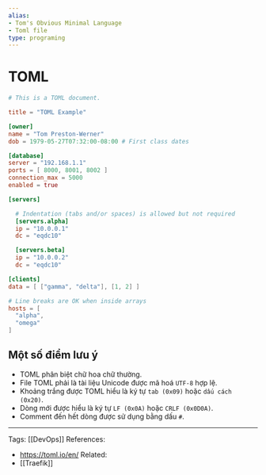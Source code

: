 ```yaml
---
alias:
- Tom's Obvious Minimal Language
- Toml file
type: programing 
---
```

# TOML
```toml
# This is a TOML document.

title = "TOML Example"

[owner]
name = "Tom Preston-Werner"
dob = 1979-05-27T07:32:00-08:00 # First class dates

[database]
server = "192.168.1.1"
ports = [ 8000, 8001, 8002 ]
connection_max = 5000
enabled = true

[servers]

  # Indentation (tabs and/or spaces) is allowed but not required
  [servers.alpha]
  ip = "10.0.0.1"
  dc = "eqdc10"

  [servers.beta]
  ip = "10.0.0.2"
  dc = "eqdc10"

[clients]
data = [ ["gamma", "delta"], [1, 2] ]

# Line breaks are OK when inside arrays
hosts = [
  "alpha",
  "omega"
]


```

## Một số điểm lưu ý
- TOML phân biệt chữ hoa chữ thường.
- File TOML phải là tài liệu Unicode được mã hoá `UTF-8` hợp lệ.
- Khoảng trắng được TOML hiểu là ký tự `tab (0x09)` hoặc `dấu cách (0x20)`.
- Dòng mới được hiểu là ký tự `LF (0x0A)` hoặc `CRLF (0x0D0A)`.
- Comment đến hết dòng được sử dụng bằng dấu `#`.

---
Tags: [[DevOps]]
References:
- https://toml.io/en/
Related:
- [[Traefik]]